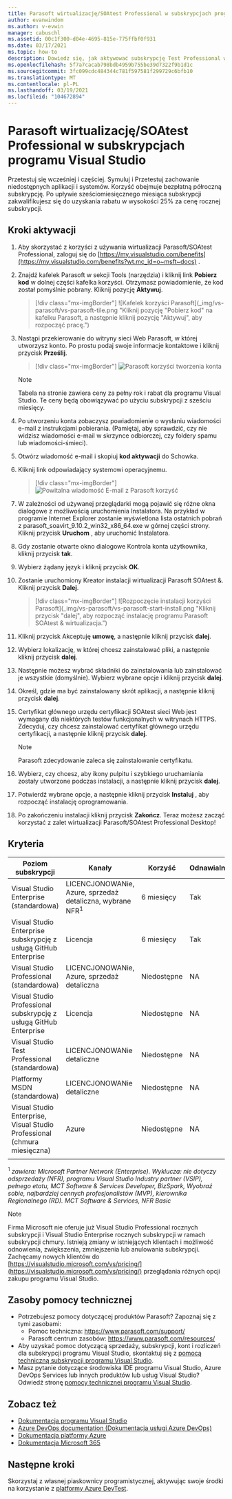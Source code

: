```yaml
---
title: Parasoft wirtualizację/SOAtest Professional w subskrypcjach programu Visual Studio | Microsoft Docs
author: evanwindom
ms.author: v-evwin
manager: cabuschl
ms.assetid: 00c1f300-d04e-4695-815e-775ffbf0f931
ms.date: 03/17/2021
ms.topic: how-to
description: Dowiedz się, jak aktywować subskrypcję Test Professional wirtualizacji/SOA Parasoft w ramach subskrypcji programu Visual Studio.
ms.openlocfilehash: 5f7a7cacab798bdb4959b755be39d7322f9b1d1c
ms.sourcegitcommit: 3fc099cdc484344c781f597581f299729c6bfb10
ms.translationtype: MT
ms.contentlocale: pl-PL
ms.lasthandoff: 03/19/2021
ms.locfileid: "104672894"
---
```

# <a name="parasoft-virtualizesoatest-professional-desktop-in-visual-studio-subscriptions"></a>Parasoft wirtualizację/SOAtest Professional w subskrypcjach programu Visual Studio

Przetestuj się wcześniej i częściej.  Symuluj i Przetestuj zachowanie niedostępnych aplikacji i systemów.  Korzyść obejmuje bezpłatną półroczną subskrypcję.  Po upływie sześciomiesięcznego miesiąca subskrypcji zakwalifikujesz się do uzyskania rabatu w wysokości 25% za cenę rocznej subskrypcji.

## <a name="activation-steps"></a>Kroki aktywacji

1. Aby skorzystać z korzyści z używania wirtualizacji Parasoft/SOAtest Professional, zaloguj się do [https://my.visualstudio.com/benefits](https://my.visualstudio.com/benefits?wt.mc_id=o~msft~docs) .

2. Znajdź kafelek Parasoft w sekcji Tools (narzędzia) i kliknij link **Pobierz kod** w dolnej części kafelka korzyści.   Otrzymasz powiadomienie, że kod został pomyślnie pobrany.  Kliknij pozycję **Aktywuj**.
   > [!div class="mx-imgBorder"]
   > ![Kafelek korzyści Parasoft](_img/vs-parasoft/vs-parasoft-tile.png "Kliknij pozycję "Pobierz kod" na kafelku Parasoft, a następnie kliknij pozycję "Aktywuj", aby rozpocząć pracę.")

3. Nastąpi przekierowanie do witryny sieci Web Parasoft, w której utworzysz konto.  Po prostu podaj swoje informacje kontaktowe i kliknij przycisk **Prześlij**.
   > [!div class="mx-imgBorder"]
   > ![Parasoft korzyści tworzenia konta](_img/vs-parasoft/vs-parasoft-new-account.png "Podaj swoje informacje kontaktowe, a następnie kliknij przycisk Prześlij, aby utworzyć konto.")

   > [!Note]
   > Tabela na stronie zawiera ceny za pełny rok i rabat dla programu Visual Studio. Te ceny będą obowiązywać po użyciu subskrypcji z sześciu miesięcy.  

4. Po utworzeniu konta zobaczysz powiadomienie o wysłaniu wiadomości e-mail z instrukcjami pobierania.  (Pamiętaj, aby sprawdzić, czy nie widzisz wiadomości e-mail w skrzynce odbiorczej, czy foldery spamu lub wiadomości-śmieci).

5. Otwórz wiadomość e-mail i skopiuj **kod aktywacji** do Schowka.

6. Kliknij link odpowiadający systemowi operacyjnemu.
   > [!div class="mx-imgBorder"]
   > ![Powitalna wiadomość E-mail z Parasoft korzyść](_img/vs-parasoft/vs-parasoft-email.png "Wybierz link pobierania, który odpowiada systemowi operacyjnemu.")

7. W zależności od używanej przeglądarki mogą pojawić się różne okna dialogowe z możliwością uruchomienia Instalatora.  Na przykład w programie Internet Explorer zostanie wyświetlona lista ostatnich pobrań z parasoft_soavirt_9.10.2_win32_x86_64.exe w górnej części strony. Kliknij przycisk **Uruchom** , aby uruchomić Instalatora.

8. Gdy zostanie otwarte okno dialogowe Kontrola konta użytkownika, kliknij przycisk **tak**.

9. Wybierz żądany język i kliknij przycisk **OK**.

10. Zostanie uruchomiony Kreator instalacji wirtualizacji Parasoft SOAtest &.  Kliknij przycisk **Dalej**.
    > [!div class="mx-imgBorder"]
    > ![Rozpoczęcie instalacji korzyści Parasoft](_img/vs-parasoft/vs-parasoft-start-install.png "Kliknij przycisk "dalej", aby rozpocząć instalację programu Parasoft SOAtest & wirtualizacja.")

11. Kliknij przycisk Akceptuję **umowę**, a następnie kliknij przycisk **dalej**.

12. Wybierz lokalizację, w której chcesz zainstalować pliki, a następnie kliknij przycisk **dalej**.

13. Następnie możesz wybrać składniki do zainstalowania lub zainstalować je wszystkie (domyślnie).  Wybierz wybrane opcje i kliknij przycisk **dalej**.

14. Określ, gdzie ma być zainstalowany skrót aplikacji, a następnie kliknij przycisk **dalej**.

15. Certyfikat głównego urzędu certyfikacji SOAtest sieci Web jest wymagany dla niektórych testów funkcjonalnych w witrynach HTTPS.  Zdecyduj, czy chcesz zainstalować certyfikat głównego urzędu certyfikacji, a następnie kliknij przycisk **dalej**.
    > [!NOTE]
    > Parasoft zdecydowanie zaleca się zainstalowanie certyfikatu.

16. Wybierz, czy chcesz, aby ikony pulpitu i szybkiego uruchamiania zostały utworzone podczas instalacji, a następnie kliknij przycisk **dalej**.

17. Potwierdź wybrane opcje, a następnie kliknij przycisk **Instaluj** , aby rozpocząć instalację oprogramowania.

18. Po zakończeniu instalacji kliknij przycisk **Zakończ**. Teraz możesz zacząć korzystać z zalet wirtualizacji Parasoft/SOAtest Professional Desktop!

## <a name="eligibility"></a>Kryteria

| Poziom subskrypcji                                                 |     Kanały                                            | Korzyść                                                          | Odnawialny?    |
|--------------------------------------------------------------------|---------------------------------------------------------|------------------------------------------------------------------|---------------|
| Visual Studio Enterprise (standardowa)   | LICENCJONOWANie, Azure, sprzedaż detaliczna, wybrane NFR<sup>1</sup> | 6 miesięcy       |  Tak       |
| Visual Studio Enterprise subskrypcję z usługą GitHub Enterprise | Licencja | 6 miesięcy       |  Tak       |
| Visual Studio Professional (standardowa) | LICENCJONOWANie, Azure, sprzedaż detaliczna                                       | Niedostępne                                                           |NA         |
| Visual Studio Professional subskrypcję z usługą GitHub Enterprise | Licencja                                      | Niedostępne                                                           |NA         |
| Visual Studio Test Professional (standardowa)                         | LICENCJONOWANie detaliczne                                              | Niedostępne                                                           |NA         |
| Platformy MSDN (standardowa)                                          | LICENCJONOWANie detaliczne                                              | Niedostępne                                                           |NA         |
| Visual Studio Enterprise, Visual Studio Professional (chmura miesięczna) | Azure                                       | Niedostępne                                                           |NA|
||

<sup>1</sup>  *zawiera: Microsoft Partner Network (Enterprise). Wyklucza: nie dotyczy odsprzedaży (NFR), programu Visual Studio Industry partner (VSIP), pełnego etatu, MCT Software & Services Developer, BizSpark, Wyobraź sobie, najbardziej cennych profesjonalistów (MVP), kierownika Regionalnego (RD).  MCT Software & Services, NFR Basic*

> [!NOTE]
> Firma Microsoft nie oferuje już Visual Studio Professional rocznych subskrypcji i Visual Studio Enterprise rocznych subskrypcji w ramach subskrypcji chmury. Istnieją zmiany w istniejących klientach i możliwość odnowienia, zwiększenia, zmniejszenia lub anulowania subskrypcji. Zachęcamy nowych klientów do [https://visualstudio.microsoft.com/vs/pricing/](https://visualstudio.microsoft.com/vs/pricing/) przeglądania różnych opcji zakupu programu Visual Studio.

## <a name="support-resources"></a>Zasoby pomocy technicznej
- Potrzebujesz pomocy dotyczącej produktów Parasoft?  Zapoznaj się z tymi zasobami:
  - Pomoc techniczna:  https://www.parasoft.com/support/
  - Parasoft centrum zasobów:  https://www.parasoft.com/resources/
- Aby uzyskać pomoc dotyczącą sprzedaży, subskrypcji, kont i rozliczeń dla subskrypcji programu Visual Studio, skontaktuj się z [pomocą techniczną subskrypcji programu Visual Studio](https://my.visualstudio.com/gethelp).
- Masz pytanie dotyczące środowiska IDE programu Visual Studio, Azure DevOps Services lub innych produktów lub usług Visual Studio?  Odwiedź stronę [pomocy technicznej programu Visual Studio](https://visualstudio.microsoft.com/support/).

## <a name="see-also"></a>Zobacz też
- [Dokumentacja programu Visual Studio](/visualstudio/)
- [Azure DevOps documentation (Dokumentacja usługi Azure DevOps)](/azure/devops/)
- [Dokumentacja platformy Azure](/azure/)
- [Dokumentacja Microsoft 365](/microsoft-365/)

## <a name="next-steps"></a>Następne kroki
Skorzystaj z własnej piaskownicy programistycznej, aktywując swoje środki na korzystanie z [platformy Azure DevTest](vs-azure.md).
